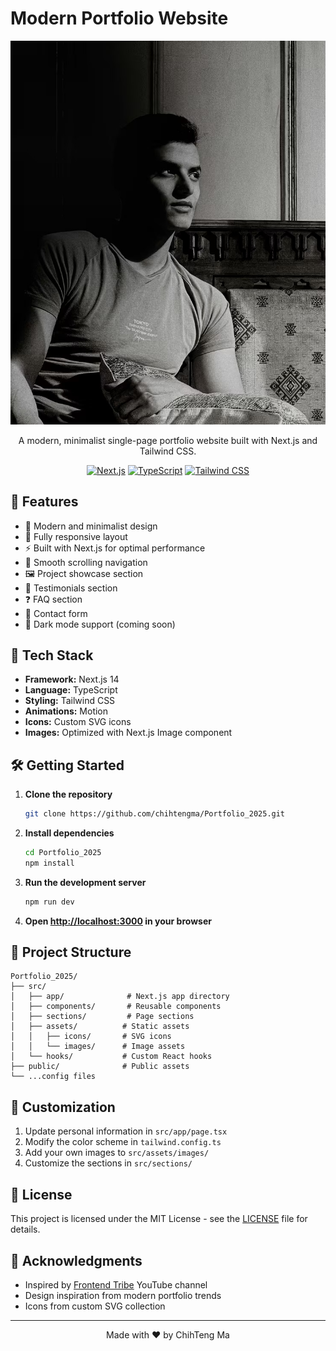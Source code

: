 # Modern Portfolio Website

<div align="center">

![Portfolio Preview](src/assets/images/hero-image.jpg)

A modern, minimalist single-page portfolio website built with Next.js and Tailwind CSS.

[![Next.js](https://img.shields.io/badge/Next.js-14.2.18-black?logo=next.js)](https://nextjs.org/)
[![TypeScript](https://img.shields.io/badge/TypeScript-5.8.2-blue?logo=typescript)](https://www.typescriptlang.org/)
[![Tailwind CSS](https://img.shields.io/badge/Tailwind_CSS-3.4.17-38B2AC?logo=tailwind-css)](https://tailwindcss.com/)

</div>

## 🌟 Features

- 🎨 Modern and minimalist design
- 📱 Fully responsive layout
- ⚡ Built with Next.js for optimal performance
- 🎯 Smooth scrolling navigation
- 🖼️ Project showcase section
- 👥 Testimonials section
- ❓ FAQ section
- 📝 Contact form
- 🌙 Dark mode support (coming soon)

## 🚀 Tech Stack

- **Framework:** Next.js 14
- **Language:** TypeScript
- **Styling:** Tailwind CSS
- **Animations:** Motion
- **Icons:** Custom SVG icons
- **Images:** Optimized with Next.js Image component

## 🛠️ Getting Started

1. **Clone the repository**
   ```bash
   git clone https://github.com/chihtengma/Portfolio_2025.git
   ```

2. **Install dependencies**
   ```bash
   cd Portfolio_2025
   npm install
   ```

3. **Run the development server**
   ```bash
   npm run dev
   ```

4. **Open [http://localhost:3000](http://localhost:3000) in your browser**

## 📁 Project Structure

```
Portfolio_2025/
├── src/
│   ├── app/              # Next.js app directory
│   ├── components/       # Reusable components
│   ├── sections/         # Page sections
│   ├── assets/          # Static assets
│   │   ├── icons/       # SVG icons
│   │   └── images/      # Image assets
│   └── hooks/           # Custom React hooks
├── public/              # Public assets
└── ...config files
```

## 🎨 Customization

1. Update personal information in `src/app/page.tsx`
2. Modify the color scheme in `tailwind.config.ts`
3. Add your own images to `src/assets/images/`
4. Customize the sections in `src/sections/`

## 📝 License

This project is licensed under the MIT License - see the [LICENSE](LICENSE) file for details.

## 🙏 Acknowledgments

- Inspired by [Frontend Tribe](https://www.youtube.com/@frontendtribe) YouTube channel
- Design inspiration from modern portfolio trends
- Icons from custom SVG collection

---

<div align="center">
Made with ❤️ by ChihTeng Ma
</div>
